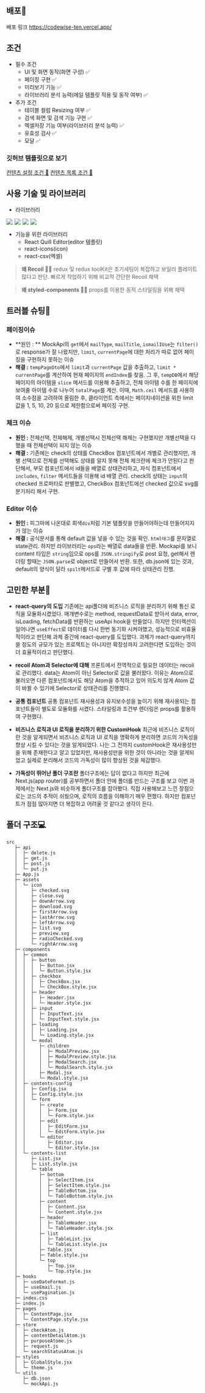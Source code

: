 ## 배포🚀

배포 링크 https://codewise-ten.vercel.app/

## 조건

- 필수 조건
  - UI 및 화면 동작(화면 구성) ✅
  - 페이징 구현 ✅
  - 미리보기 기능 ✅
  - 라이브러리 분석 능력(메일 템플릿 적용 및 동작 여부) ✅
- 추가 조건
  - 테이블 컬럼 Resizing 여부 ✅
  - 검색 화면 및 검색 기능 구현 ✅
  - 엑셀저장 기능 여부(라이브러리 분석 능력) ✅
  - 유효성 검사 ✅
  - 모달 ✅

### 깃허브 템플릿으로 보기

[컨텐츠 설정 조건 📑](https://github.com/Sim0321/codewise/issues/7)
[컨텐츠 목록 조건 📑](https://github.com/Sim0321/codewise/issues/2)

## 사용 기술 및 라이브러리

- 라이브러리
<div style="display:flex; gap:5px; "> 
<img src="https://img.shields.io/badge/react-444444?style=for-the-badge&logo=react&logoColor=#343533"> 
<img src="https://img.shields.io/badge/recoil-fff?style=for-the-badge&logo=recoil&logoColor=#3578E5">
<img src="https://img.shields.io/badge/reactquery-FF4154?style=for-the-badge&logo=reactquery&logoColor=white"> 
<img src="https://img.shields.io/badge/styledcomponents-DB7093?style=for-the-badge&logo=styledcomponents&logoColor=white">
</div>

- 기능을 위한 라이브러리
  - React Quill Editor(editor 템플릿)
  - react-icons(icon)
  - react-csv(엑셀)

> **왜 Recoil 🤷‍♂️** redux 및 redux toolKit은 초기세팅이 복잡하고 보일러 플레이트 많다고 판단. 빠르게 작업하기 위해 비교적 간단한 Recoil 채택

> **왜 styled-components 🤷‍♂️** props를 이용한 동적 스타일링을 위해 채택

## 트러블 슈팅📢

### 페이징이슈

- **원인 : ** MockApi의 `get`에서 `mailType`, `mailTitle`, `ismailIUse`는 `filter()`로 response가 잘 나왔지만, `limit`, `currentPage`에 대한 처리가 따로 없어 페이징을 구현하지 못하는 이슈
- **해결 :** `tempPageDto`에서 `limit`과 `currentPage` 값을 추출하고, `limit * currentPage`를 계산하여 현재 페이지의 `endIndex`를 찾음. 그 후, `tempDB`에서 해당 페이지의 아이템을 `slice` 메서드를 이용해 추출하고, 전체 아이템 수를 한 페이지에 보여줄 아이템 수로 나누어 `totalPage`를 계산. 이때, `Math.ceil` 메서드를 사용하여 소수점을 고려하여 올림한 후, 클라이언트 측에서는 페이지네이션을 위한 limit 값을 1, 5, 10, 20 등으로 제한함으로써 페이징 구현.

### 체크 이슈

- **원인 :** 전체선택, 전체해제, 개별선택시 전체선택 해제는 구현했지만 개별선택을 다 했을 때 전체선택이 되지 않는 이슈
- **해결 :** 기존에는 check의 상태를 CheckBox 컴포넌트에서 개별로 관리했지만, 개별 선택으로 전체를 선택해도 상태를 알지 못해 전체 체크란에 체크가 안된다고 판단해서, 부모 컴포넌트에서 id들을 배열로 상태관리하고, 자식 컴포넌트에서 `includes`, `filter` 메서드들을 이용해 id 배열 관리. check의 상태는 `input`의 checked 프로퍼티로 판별했고, CheckBox 컴포넌트에선 checked 값으로 svg를 분기처리 해서 구현.

### Editor 이슈

- **원인 :** 피그마에 나온대로 회색`div`처럼 기본 템플릿을 만들어야하는데 만들어지지가 않는 이슈
- **해결 :** 공식문서를 통해 default 값을 넣을 수 있는 것을 확인. `html태그`를 문자열로 state관리. 하지만 라이브러리는 `ops`라는 배열로 data들을 반환. Mockapi를 보니 content 타입은 `string`임으로 ops를 `JSON.stringify`로 post 요청, get해서 렌더링 할때는 `JSON.parse`로 object로 만들어서 반환.
  또한, db.json에 있는 것과, default의 양식이 달라 `spilt`메서드로 구별 후 값에 따라 상태관리 진행.

## 고민한 부분🤔

- **react-query의 도입**
  기존에는 api폴더에 비즈니스 로직을 분리하기 위해 통신 로직을 모듈화시켰었다. 매개변수로는 method, requestData로 받아서 data, error, isLoading, fetchData를 반환하는 useApi hook을 만들었다.
  하지만 인터렉션이 일어나면 `useEffect`로 데이터를 다시 한번 동기화 시켜야했고, 성능적으로 비효율적이라고 판단해 과제 중간에 react-query를 도입했다. 과제가 react-query까지 쓸 정도의 규모가 있는 프로젝트는 아니지만 확장성까지 고려한다면 도입하는 것이 더 효율적이라고 판단했다.

- **recoil Atom과 Selector에 대해**
  프론트에서 전역적으로 필요한 데이터는 recoil로 관리했다.
  data는 Atom이 아닌 Selector로 값을 불러왔다. 이유는 Atom으로 불러오면 다른 컴포넌트에서도 해당 Atom을 추적하고 있어 의도치 않게 Atom 값이 바뀔 수 있기에 Selector로 상태관리를 진행했다.

- **공통 컴포넌트**
  공통 컴포넌트 재사용성과 유지보수성을 높이기 위해 재사용되는 컴포넌트들이 별도로 모듈화를 시켰다. 스타일링과 조건부 렌더링은 props를 활용하여 구현했다.

- **비즈니스 로직과 UI 로직을 분리하기 위한 CustomHook**
  최근에 비즈니스 로직이란 것을 알게되면서 비즈니스 로직과 UI 로직을 명확하게 분리하면 코드의 가독성을 향상 시킬 수 있다는 것을 알게되었다. 나는 그 전까지 customHook은 재사용성만을 위해 존재한다고 알고 있었지만, 재사용성만을 위한 것이 아니라는 것을 알게되었고 실제로 분리해서 코드의 가독성이 많이 향상된 것을 체감했다.

- **가독성이 뛰어난 폴더 구조란**
  폴더구조에는 답이 없다고 하지만 최근에 Next.js(app router)를 공부하면서 폴더 안에 폴더를 만드는 구조를 보고 이번 과제에서는 Next.js와 비슷하게 폴더구조를 잡아봤다.
  직접 사용해보고 느낀 장점으로는 코드의 추적이 쉬웠으며, 로직의 흐름을 이해하기 매우 편했다. 하지만 컴포넌트가 점점 많아지면 더 복잡하고 어려울 것 같다고 생각이 든다.

## 폴더 구조💻

```
src
   ├─ api
   │  ├─ delete.js
   │  ├─ get.js
   │  ├─ post.js
   │  └─ put.js
   ├─ App.js
   ├─ assets
   │  └─ icon
   │     ├─ checked.svg
   │     ├─ close.svg
   │     ├─ downArrow.svg
   │     ├─ download.svg
   │     ├─ firstArrow.svg
   │     ├─ lastArrow.svg
   │     ├─ leftArrow.svg
   │     ├─ list.svg
   │     ├─ preview.svg
   │     ├─ radioChecked.svg
   │     └─ rightArrow.svg
   ├─ components
   │  ├─ common
   │  │  ├─ button
   │  │  │  ├─ Button.jsx
   │  │  │  └─ Button.style.jsx
   │  │  ├─ checkbox
   │  │  │  ├─ CheckBox.jsx
   │  │  │  └─ CheckBox.style.jsx
   │  │  ├─ header
   │  │  │  ├─ Header.jsx
   │  │  │  └─ Header.style.jsx
   │  │  ├─ input
   │  │  │  ├─ InputText.jsx
   │  │  │  └─ InputText.style.jsx
   │  │  ├─ loading
   │  │  │  ├─ Loading.jsx
   │  │  │  └─ Loading.style.jsx
   │  │  └─ modal
   │  │     ├─ children
   │  │     │  ├─ ModalPreview.jsx
   │  │     │  ├─ ModalPreview.style.jsx
   │  │     │  ├─ ModalSearch.jsx
   │  │     │  └─ ModalSearch.style.jsx
   │  │     ├─ Modal.jsx
   │  │     └─ Modal.style.jsx
   │  ├─ contents-config
   │  │  ├─ Config.jsx
   │  │  ├─ Config.style.jsx
   │  │  └─ form
   │  │     ├─ create
   │  │     │  ├─ Form.jsx
   │  │     │  └─ Form.style.jsx
   │  │     ├─ edit
   │  │     │  ├─ EditForm.jsx
   │  │     │  └─ EditForm.style.jsx
   │  │     └─ editor
   │  │        ├─ Editor.jsx
   │  │        └─ Editor.style.jsx
   │  └─ contents-list
   │     ├─ List.jsx
   │     ├─ List.style.jsx
   │     └─ table
   │        ├─ bottom
   │        │  ├─ SelectItem.jsx
   │        │  ├─ SelectItem.style.jsx
   │        │  ├─ TableBottom.jsx
   │        │  └─ TableBottom.style.jsx
   │        ├─ content
   │        │  ├─ Content.jsx
   │        │  └─ Content.style.jsx
   │        ├─ header
   │        │  ├─ TableHeader.jsx
   │        │  └─ TableHeader.style.jsx
   │        ├─ list
   │        │  ├─ TableList.jsx
   │        │  └─ TableList.style.jsx
   │        ├─ Table.jsx
   │        ├─ Table.style.jsx
   │        └─ top
   │           ├─ Top.jsx
   │           └─ Top.style.jsx
   ├─ hooks
   │  ├─ useDateFormat.js
   │  ├─ useEmail.js
   │  └─ usePagination.js
   ├─ index.css
   ├─ index.js
   ├─ pages
   │  ├─ ContentPage.jsx
   │  └─ ContentPage.style.jsx
   ├─ store
   │  ├─ checkAtom.js
   │  ├─ contentDetailAtom.js
   │  ├─ purposeAtome.js
   │  ├─ request.js
   │  └─ searchStatusAtom.js
   ├─ styles
   │  ├─ GlobalStyle.jsx
   │  └─ theme.js
   └─ utils
      ├─ db.json
      └─ mockApi.js
```
